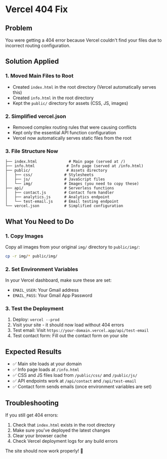 # Vercel 404 Fix

## Problem
You were getting a 404 error because Vercel couldn't find your files due to incorrect routing configuration.

## Solution Applied

### 1. Moved Main Files to Root
- Created `index.html` in the root directory (Vercel automatically serves this)
- Created `info.html` in the root directory
- Kept the `public/` directory for assets (CSS, JS, images)

### 2. Simplified vercel.json
- Removed complex routing rules that were causing conflicts
- Kept only the essential API function configuration
- Vercel now automatically serves static files from the root

### 3. File Structure Now
```
├── index.html              # Main page (served at /)
├── info.html              # Info page (served at /info.html)
├── public/                # Assets directory
│   ├── css/              # Stylesheets
│   ├── js/               # JavaScript files
│   └── img/              # Images (you need to copy these)
├── api/                  # Serverless functions
│   ├── contact.js        # Contact form handler
│   ├── analytics.js      # Analytics endpoint
│   └── test-email.js     # Email testing endpoint
└── vercel.json           # Simplified configuration
```

## What You Need to Do

### 1. Copy Images
Copy all images from your original `img/` directory to `public/img/`:
```bash
cp -r img/* public/img/
```

### 2. Set Environment Variables
In your Vercel dashboard, make sure these are set:
- `EMAIL_USER`: Your Gmail address
- `EMAIL_PASS`: Your Gmail App Password

### 3. Test the Deployment
1. Deploy: `vercel --prod`
2. Visit your site - it should now load without 404 errors
3. Test email: Visit `https://your-domain.vercel.app/api/test-email`
4. Test contact form: Fill out the contact form on your site

## Expected Results
- ✅ Main site loads at your domain
- ✅ Info page loads at `/info.html`
- ✅ CSS and JS files load from `/public/css/` and `/public/js/`
- ✅ API endpoints work at `/api/contact` and `/api/test-email`
- ✅ Contact form sends emails (once environment variables are set)

## Troubleshooting
If you still get 404 errors:
1. Check that `index.html` exists in the root directory
2. Make sure you've deployed the latest changes
3. Clear your browser cache
4. Check Vercel deployment logs for any build errors

The site should now work properly! 🎉